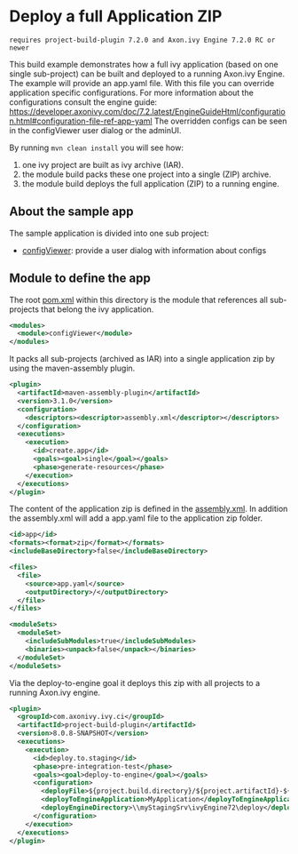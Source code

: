 # Deploy a full Application ZIP
`requires project-build-plugin 7.2.0 and Axon.ivy Engine 7.2.0 RC or newer` 

This build example demonstrates how a full ivy application (based on one single sub-project) can be built and deployed to a running Axon.ivy Engine.
The example will provide an app.yaml file. With this file you can override application specific configurations. 
For more information about the configurations consult the engine guide: https://developer.axonivy.com/doc/7.2.latest/EngineGuideHtml/configuration.html#configuration-file-ref-app-yaml
The overridden configs can be seen in the configViewer user dialog or the adminUI.

By running `mvn clean install` you will see how:
1. one ivy project are built as ivy archive (IAR).
1. the module build packs these one project into a single (ZIP) archive.
1. the module build deploys the full application (ZIP) to a running engine.

## About the sample app
The sample application is divided into one sub project:
- [configViewer](configViewer/pom.xml): provide a user dialog with information about configs

## Module to define the app
The root [pom.xml](pom.xml) within this directory is the module that references all sub-projects that belong the ivy application.
```xml
<modules>
  <module>configViewer</module>
</modules>
```

It packs all sub-projects (archived as IAR) into a single application zip by using the maven-assembly plugin. 
```xml
<plugin>
  <artifactId>maven-assembly-plugin</artifactId>
  <version>3.1.0</version>
  <configuration>
    <descriptors><descriptor>assembly.xml</descriptor></descriptors>
  </configuration>
  <executions>
    <execution>
      <id>create.app</id>
      <goals><goal>single</goal></goals>
      <phase>generate-resources</phase>
    </execution>
  </executions>
</plugin>
```

The content of the application zip is defined in the [assembly.xml](assembly.xml).
In addition the assembly.xml will add a app.yaml file to the application zip folder.
```xml
<id>app</id>
<formats><format>zip</format></formats>
<includeBaseDirectory>false</includeBaseDirectory>

<files>
  <file>
    <source>app.yaml</source>
    <outputDirectory>/</outputDirectory> 
  </file>
</files>

<moduleSets>
  <moduleSet>
    <includeSubModules>true</includeSubModules>
    <binaries><unpack>false</unpack></binaries>
  </moduleSet>
</moduleSets>
```

Via the deploy-to-engine goal it deploys this zip with all projects to a running Axon.ivy engine.
```xml
<plugin>
  <groupId>com.axonivy.ivy.ci</groupId>
  <artifactId>project-build-plugin</artifactId>
  <version>8.0.8-SNAPSHOT</version>
  <executions>
    <execution>
      <id>deploy.to.staging</id>
      <phase>pre-integration-test</phase>
      <goals><goal>deploy-to-engine</goal></goals>
      <configuration>
        <deployFile>${project.build.directory}/${project.artifactId}-${project.version}-app.zip</deployFile>
        <deployToEngineApplication>MyApplication</deployToEngineApplication>
        <deployEngineDirectory>\\myStagingSrv\ivyEngine72\deploy</deployEngineDirectory>
      </configuration>
    </execution>
  </executions>
</plugin>
```
